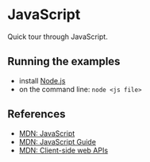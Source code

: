 # JavaScript

Quick tour through JavaScript.

## Running the examples

* install [Node.js](https://nodejs.org/en/)
* on the command line: `node <js file>`


## References

* [MDN: JavaScript](https://developer.mozilla.org/en-US/docs/Web/JavaScript)
* [MDN: JavaScript Guide](https://developer.mozilla.org/en-US/docs/Web/JavaScript/Guide)
* [MDN: Client-side web APIs](https://developer.mozilla.org/en-US/docs/Learn/JavaScript/Client-side_web_APIs)